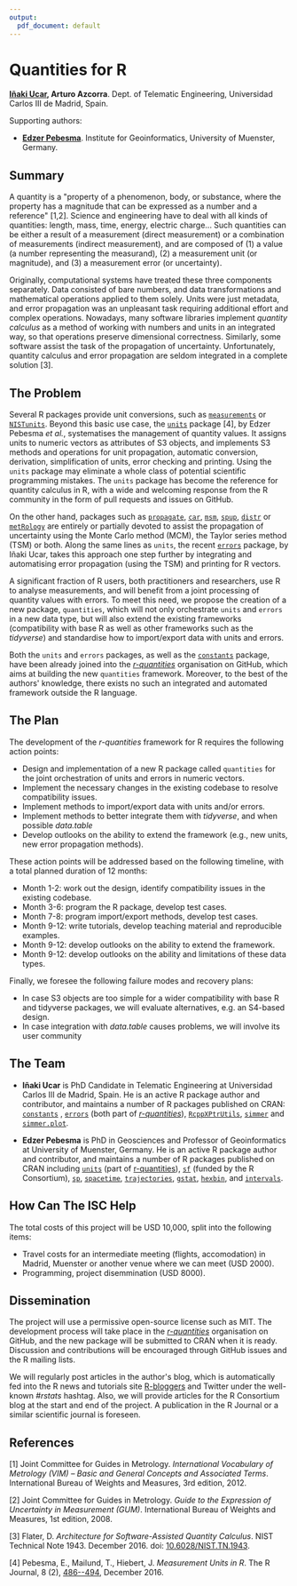 ```yaml
---
output:
  pdf_document: default
---
```

# Quantities for R

**[Iñaki Ucar](https://github.com/Enchufa2), Arturo Azcorra**. Dept. of Telematic Engineering, Universidad Carlos III de Madrid, Spain.

Supporting authors:

- **[Edzer Pebesma](https://github.com/edzer)**. Institute for Geoinformatics, University of Muenster, Germany.

## Summary

A quantity is a "property of a phenomenon, body, or substance, where the property has a magnitude that can be expressed as a number and a reference" [1,2]. Science and engineering have to deal with all kinds of quantities: length, mass, time, energy, electric charge... Such quantities can be either a result of a measurement (direct measurement) or a combination of measurements (indirect measurement), and are composed of (1) a value (a number representing the measurand), (2) a measurement unit (or magnitude), and (3) a measurement error (or uncertainty).

Originally, computational systems have treated these three components separately. Data consisted of bare numbers, and data transformations and mathematical operations applied to them solely. Units were just metadata, and error propagation was an unpleasant task requiring additional effort and complex operations. Nowadays, many software libraries implement *quantity calculus* as a method of working with numbers and units in an integrated way, so that operations preserve dimensional correctness. Similarly, some software assist the task of the propagation of uncertainty. Unfortunately, quantity calculus and error propagation are seldom integrated in a complete solution [3].

## The Problem

Several R packages provide unit conversions, such as [`measurements`](https://cran.r-project.org/package=measurements) or [`NISTunits`](https://cran.r-project.org/package=NISTunits). Beyond this basic use case, the [`units`](https://cran.r-project.org/package=units) package [4], by Edzer Pebesma *et al.*, systematises the management of quantity values. It assigns units to numeric vectors as attributes of S3 objects, and implements S3 methods and operations for unit propagation, automatic conversion, derivation, simplification of units, error checking and printing. Using the `units` package may eliminate a whole class of potential scientific programming mistakes. The `units` package has become the reference for quantity calculus in R, with a wide and welcoming response from the R community in the form of pull requests and issues on GitHub.

On the other hand, packages such as [`propagate`](https://cran.r-project.org/package=propagate), [`car`](https://cran.r-project.org/package=car), [`msm`](https://cran.r-project.org/package=msm), [`spup`](https://cran.r-project.org/package=spup), [`distr`](https://cran.r-project.org/package=distr) or [`metRology`](https://cran.r-project.org/package=metRology) are entirely or partially devoted to assist the propagation of uncertainty using the Monte Carlo method (MCM), the Taylor series method (TSM) or both. Along the same lines as `units`, the recent [`errors`](https://cran.r-project.org/package=errors) package, by Iñaki Ucar, takes this approach one step further by integrating and automatising error propagation (using the TSM) and printing for R vectors.

A significant fraction of R users, both practitioners and researchers, use R to analyse measurements, and will benefit from a joint processing of quantity values with errors. To meet this need, we propose the creation of a new package, `quantities`, which will not only orchestrate `units` and `errors` in a new data type, but will also extend the existing frameworks (compatibility with base R as well as other frameworks such as the *tidyverse*) and standardise how to import/export data with units and errors. 

Both the `units` and `errors` packages, as well as the [`constants`](https://cran.r-project.org/package=constants) package, have been already joined into the [*r-quantities*](https://github.com/r-quantities) organisation on GitHub, which aims at building the new `quantities` framework. Moreover, to the best of the authors' knowledge, there exists no such an integrated and automated framework outside the R language.

## The Plan

The development of the *r-quantities* framework for R requires the following action points:

- Design and implementation of a new R package called `quantities` for the joint orchestration of units and errors in numeric vectors.
- Implement the necessary changes in the existing codebase to resolve compatibility issues.
- Implement methods to import/export data with units and/or errors.
- Implement methods to better integrate them with *tidyverse*, and when possible *data.table*
- Develop outlooks on the ability to extend the framework (e.g., new units, new error propagation methods).

These action points will be addressed based on the following timeline, with a total planned duration of 12 months:

- Month 1-2: work out the design, identify compatibility issues in the existing codebase.
- Month 3-6: program the R package, develop test cases.
- Month 7-8: program import/export methods, develop test cases.
- Month 9-12: write tutorials, develop teaching material and reproducible examples.
- Month 9-12: develop outlooks on the ability to extend the framework.
- Month 9-12: develop outlooks on the ability and limitations of these data types.

Finally, we foresee the following failure modes and recovery plans:

- In case S3 objects are too simple for a wider compatibility with base R and tidyverse packages, we will evaluate alternatives, e.g. an S4-based design.
- In case integration with *data.table* causes problems, we will involve its user community 

## The Team

- **Iñaki Ucar** is PhD Candidate in Telematic Engineering at Universidad Carlos III de Madrid, Spain. He is an active R package author and contributor, and maintains a number of R packages published on CRAN: [`constants`](https://cran.r-project.org/package=constants) , [`errors`](https://cran.r-project.org/package=errors) (both part of [*r-quantities*](https://github.com/r-quantities)), [`RcppXPtrUtils`](https://cran.r-project.org/package=RcppXPtrUtils), [`simmer`](https://cran.r-project.org/package=simmer) and [`simmer.plot`](https://cran.r-project.org/package=simmer.plot).

- **Edzer Pebesma** is PhD in Geosciences and Professor of Geoinformatics at University of Muenster, Germany. He is an active R package author and contributor, and maintains a number of R packages published on CRAN including
[`units`](https://cran.r-project.org/package=units) (part of [r-quantities](https://github.com/r-quantities)),
[`sf`](https://cran.r-project.org/package=sf) (funded by the R Consortium), 
[`sp`](https://cran.r-project.org/package=sp), 
[`spacetime`](https://cran.r-project.org/package=spacetime), 
[`trajectories`](https://cran.r-project.org/package=trajectories), 
[`gstat`](https://cran.r-project.org/package=gstat), 
[`hexbin`](https://cran.r-project.org/package=hexbin), 
and
[`intervals`](https://cran.r-project.org/package=intervals).

## How Can The ISC Help

The total costs of this project will be USD 10,000, split into the following items:

- Travel costs for an intermediate meeting (flights, accomodation) in Madrid, Muenster or another venue where we can meet (USD 2000).
- Programming, project disemmination (USD 8000).

## Dissemination

The project will use a permissive open-source license such as MIT. The development process will take place in the [*r-quantities*](https://github.com/r-quantities) organisation on GitHub, and the new package will be submitted to CRAN when it is ready. Discussion and contributions will be encouraged through GitHub issues and the R mailing lists.

We will regularly post articles in the author's blog, which is automatically fed into the R news and tutorials site [R-bloggers](https://www.r-bloggers.com/) and Twitter under the well-known *#rstats* hashtag. Also, we will provide articles for the R Consortium blog at the start and end of the project. A publication in the R Journal or a similar scientific journal is foreseen.

## References

[1] Joint Committee for Guides in Metrology. *International Vocabulary of Metrology (VIM) – Basic and General Concepts and Associated Terms*. International Bureau of Weights and Measures, 3rd edition, 2012.

[2] Joint Committee for Guides in Metrology. *Guide to the Expression of Uncertainty in Measurement (GUM)*. International Bureau of Weights and Measures, 1st edition, 2008.

[3] Flater, D. *Architecture for Software-Assisted Quantity Calculus*. NIST Technical Note 1943. December 2016. doi: [10.6028/NIST.TN.1943](https://doi.org/10.6028/NIST.TN.1943).

[4] Pebesma, E., Mailund, T., Hiebert, J. *Measurement Units in R*. The R Journal, 8 (2), [486--494](https://journal.r-project.org/archive/2016/RJ-2016-061/index.html), December 2016. 
